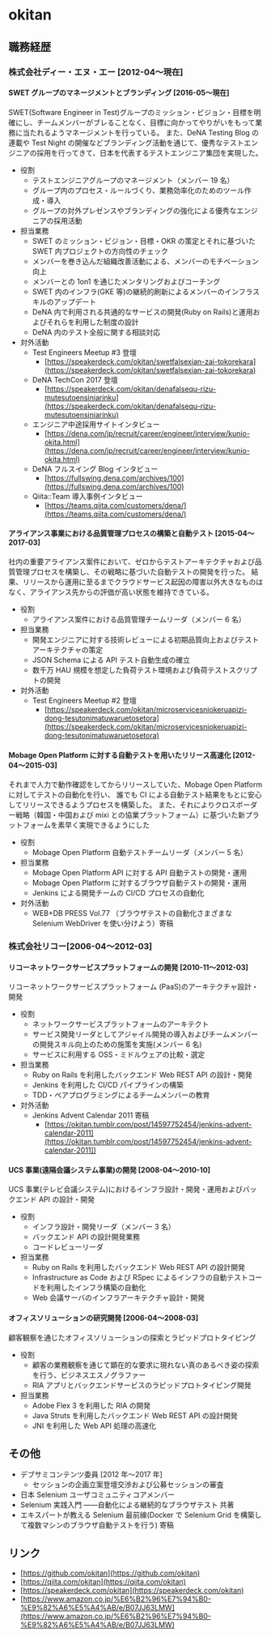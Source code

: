 # okitan

## 職務経歴

### 株式会社ディー・エヌ・エー [2012-04〜現在]

#### SWET グループのマネージメントとブランディング [2016-05〜現在]

SWET(Software Engineer in Test)グループのミッション・ビジョン・目標を明確にし、チームメンバーがブレることなく、目標に向かってやりがいをもって業務に当たれるようマネージメントを行っている。
また、DeNA Testing Blog の連載や Test Night の開催などブランディング活動を通じて、優秀なテストエンジニアの採用を行ってきて、日本を代表するテストエンジニア集団を実現した。

- 役割
  - テストエンジニアグループのマネージメント（メンバー 19 名）
  - グループ内のプロセス・ルールづくり、業務効率化のためのツール作成・導入
  - グループの対外プレゼンスやブランディングの強化による優秀なエンジニアの採用活動
- 担当業務
  - SWET のミッション・ビジョン・目標・OKR の策定とそれに基づいた SWET 内プロジェクトの方向性のチェック
  - メンバーを巻き込んだ組織改善活動による、メンバーのモチベーション向上
  - メンバーとの 1on1 を通じたメンタリングおよびコーチング
  - SWET 内のインフラ(GKE 等)の継続的刷新によるメンバーのインフラスキルのアップデート
  - DeNA 内で利用される共通的なサービスの開発(Ruby on Rails)と運用およびそれらを利用した制度の設計
  - DeNA 内のテスト全般に関する相談対応
- 対外活動
  - Test Engineers Meetup #3 登壇
    - [https://speakerdeck.com/okitan/swetfalsexian-zai-tokorekara](https://speakerdeck.com/okitan/swetfalsexian-zai-tokorekara)
  - DeNA TechCon 2017 登壇
    - [https://speakerdeck.com/okitan/denafalsequ-rizu-mutesutoensiniarinku](https://speakerdeck.com/okitan/denafalsequ-rizu-mutesutoensiniarinku)
  - エンジニア中途採用サイトインタビュー
    - [https://dena.com/jp/recruit/career/engineer/interview/kunio-okita.html](https://dena.com/jp/recruit/career/engineer/interview/kunio-okita.html)
  - DeNA フルスイング Blog インタビュー
    - [https://fullswing.dena.com/archives/100](https://fullswing.dena.com/archives/100)
  - Qiita::Team 導入事例インタビュー
    - [https://teams.qiita.com/customers/dena/](https://teams.qiita.com/customers/dena/)

#### アライアンス事業における品質管理プロセスの構築と自動テスト [2015-04〜2017-03]

社内の重要アライアンス案件において、ゼロからテストアーキテクチャおよび品質管理プロセスを構築し、その戦略に基づいた自動テストの開発を行った。
結果、リリースから運用に至るまでクラウドサービス起因の障害以外大きなものはなく、アライアンス先からの評価が高い状態を維持できている。

- 役割
  - アライアンス案件における品質管理チームリーダ（メンバー 6 名）
- 担当業務
  - 開発エンジニアに対する技術レビューによる初期品質向上およびテストアーキテクチャの策定
  - JSON Schema による API テスト自動生成の確立
  - 数千万 HAU 規模を想定した負荷テスト環境および負荷テストスクリプトの開発
- 対外活動
  - Test Engineers Meetup #2 登壇
    - [https://speakerdeck.com/okitan/microservicesniokeruapizi-dong-tesutonimatuwaruetosetora](https://speakerdeck.com/okitan/microservicesniokeruapizi-dong-tesutonimatuwaruetosetora)

#### Mobage Open Platform に対する自動テストを用いたリリース高速化 [2012-04〜2015-03]

それまで人力で動作確認をしてからリリースしていた、Mobage Open Platform に対してテストの自動化を行い、
誰でも CI による自動テスト結果をもとに安心してリリースできるようプロセスを構築した。
また、それによりクロスボーダー戦略（韓国・中国および mixi との協業プラットフォーム）に基づいた新プラットフォームを素早く実現できるようにした

- 役割
  - Mobage Open Platform 自動テストチームリーダ（メンバー 5 名）
- 担当業務
  - Mobage Open Platform API に対する API 自動テストの開発・運用
  - Mobage Open Platform に対するブラウザ自動テストの開発・運用
  - Jenkins による開発チームの CI/CD プロセスの自動化
- 対外活動
  - WEB+DB PRESS Vol.77 （ブラウザテストの自動化さまざまな Selenium WebDriver を使い分けよう）寄稿

### 株式会社リコー[2006-04〜2012-03]

#### リコーネットワークサービスプラットフォームの開発 [2010-11〜2012-03]

リコーネットワークサービスプラットフォーム (PaaS)のアーキテクチャ設計・開発

- 役割
  - ネットワークサービスプラットフォームのアーキテクト
  - サービス開発リーダとしてアジャイル開発の導入およびチームメンバーの開発スキル向上のための施策を実施(メンバー 6 名)
  - サービスに利用する OSS・ミドルウェアの比較・選定
- 担当業務
  - Ruby on Rails を利用したバックエンド Web REST API の設計・開発
  - Jenkins を利用した CI/CD パイプラインの構築
  - TDD・ペアプログラミングによるチームメンバーの教育
- 対外活動
  - Jenkins Advent Calendar 2011 寄稿
    - [https://okitan.tumblr.com/post/14597752454/jenkins-advent-calendar-2011](https://okitan.tumblr.com/post/14597752454/jenkins-advent-calendar-2011])

#### UCS 事業(遠隔会議システム事業)の開発 [2008-04〜2010-10]

UCS 事業(テレビ会議システム)におけるインフラ設計・開発・運用およびバックエンド API の設計・開発

- 役割
  - インフラ設計・開発リーダ（メンバー 3 名）
  - バックエンド API の設計開発業務
  - コードレビューリーダ
- 担当業務
  - Ruby on Rails を利用したバックエンド Web REST API の設計開発
  - Infrastructure as Code および RSpec によるインフラの自動テストコードを利用したインフラ構築の自動化
  - Web 会議サーバのインフラアーキテクチャ設計・開発

#### オフィスソリューションの研究開発 [2006-04〜2008-03]

顧客観察を通じたオフィスソリューションの探索とラピッドプロトタイピング

- 役割
  - 顧客の業務観察を通じて顕在的な要求に現れない真のあるべき姿の探索を行う、ビジネスエスノグラファー
  - RIA アプリとバックエンドサービスのラピッドプロトタイピング開発
- 担当業務
  - Adobe Flex 3 を利用した RIA の開発
  - Java Struts を利用したバックエンド Web REST API の設計開発
  - JNI を利用した Web API 処理の高速化

## その他

- デブサミコンテンツ委員 [2012 年〜2017 年]
  - セッションの企画立案登壇交渉および公募セッションの審査
- 日本 Selenium ユーザコミュニティコアメンバー
- Selenium 実践入門 ――自動化による継続的なブラウザテスト 共著
- エキスパートが教える Selenium 最前線(Docker で Selenium Grid を構築して複数マシンのブラウザ自動テストを行う) 寄稿

## リンク

- [https://github.com/okitan](https://github.com/okitan)
- [https://qiita.com/okitan](https://qiita.com/okitan)
- [https://speakerdeck.com/okitan](https://speakerdeck.com/okitan)
- [https://www.amazon.co.jp/%E6%B2%96%E7%94%B0-%E9%82%A6%E5%A4%AB/e/B07JJ63LMW](https://www.amazon.co.jp/%E6%B2%96%E7%94%B0-%E9%82%A6%E5%A4%AB/e/B07JJ63LMW)
